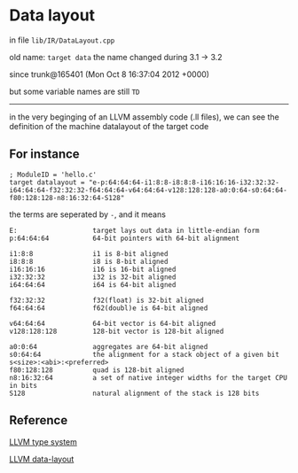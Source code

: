 Data layout
========

in file `lib/IR/DataLayout.cpp`

old name: `target data` the name changed during 3.1 -> 3.2

since trunk@165401 (Mon Oct 8 16:37:04 2012 +0000)

but some variable names are still `TD`

----

in the very beginging of an LLVM assembly code (.ll files), we can see the definition of the machine datalayout of the target code

## For instance ##


    ; ModuleID = 'hello.c'
    target datalayout = "e-p:64:64:64-i1:8:8-i8:8:8-i16:16:16-i32:32:32-i64:64:64-f32:32:32-f64:64:64-v64:64:64-v128:128:128-a0:0:64-s0:64:64-f80:128:128-n8:16:32:64-S128"


the terms are seperated by `-`, and it means


    E:                   target lays out data in little-endian form
    p:64:64:64           64-bit pointers with 64-bit alignment
    
    i1:8:8               i1 is 8-bit aligned
    i8:8:8               i8 is 8-bit aligned
    i16:16:16            i16 is 16-bit aligned
    i32:32:32            i32 is 32-bit aligned 
    i64:64:64            i64 is 64-bit aligned 
    
    f32:32:32            f32(float) is 32-bit aligned
    f64:64:64            f62(doubl)e is 64-bit aligned
    
    v64:64:64            64-bit vector is 64-bit aligned
    v128:128:128         128-bit vector is 128-bit aligned
    
    a0:0:64              aggregates are 64-bit aligned
    s0:64:64             the alignment for a stack object of a given bit s<size>:<abi>:<preferred>
    f80:128:128          quad is 128-bit aligned
    n8:16:32:64          a set of native integer widths for the target CPU in bits
    S128                 natural alignment of the stack is 128 bits


## Reference ##

[LLVM type system](http://llvm.org/docs/LangRef.html#type-system)

[LLVM data-layout](http://llvm.org/docs/LangRef.html#data-layout)

